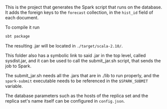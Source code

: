 This is the project that generates the Spark script that runs on the database.
It adds the foreign keys to the `forecast` collection, in the `hist_id` field
of each document.

To compile it run

```bash
sbt package
```

The resulting .jar will be located in `./target/scala-2.10/`.

This folder also has a symbolic link to said .jar in the top level, called
sysdist.jar, and it can be used to call the submit\_jar.sh script, that sends
the job to Spark.

The submit\_jar.sh needs all the .jars that are in ./lib to run properly, and
the `spark-submit` executable needs to be referenced in the `$SPARK_SUBMIT`
variable.

The database parameters such as the hosts of the replica set and the replica
set's name itself can be configured in `config.json`.

